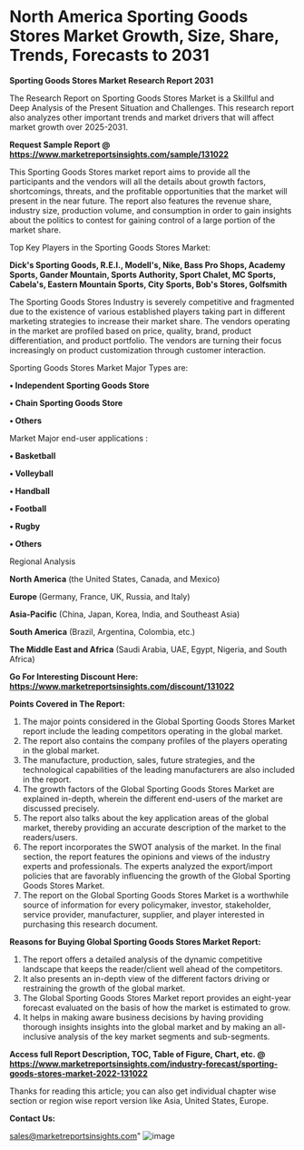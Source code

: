 # North America Sporting Goods Stores Market Growth, Size, Share, Trends, Forecasts to 2031

<strong>Sporting Goods Stores Market Research Report 2031</strong>

The Research Report on Sporting Goods Stores Market is a Skillful and Deep Analysis of the Present Situation and Challenges. This research report also analyzes other important trends and market drivers that will affect market growth over 2025-2031.

<strong>Request Sample Report @ <a href=https://www.marketreportsinsights.com/sample/131022>https://www.marketreportsinsights.com/sample/131022</a></strong>

This Sporting Goods Stores market report aims to provide all the participants and the vendors will all the details about growth factors, shortcomings, threats, and the profitable opportunities that the market will present in the near future. The report also features the revenue share, industry size, production volume, and consumption in order to gain insights about the politics to contest for gaining control of a large portion of the market share.

Top Key Players in the Sporting Goods Stores Market:

<strong>Dick's Sporting Goods, R.E.I., Modell's, Nike, Bass Pro Shops, Academy Sports, Gander Mountain, Sports Authority, Sport Chalet, MC Sports, Cabela's, Eastern Mountain Sports, City Sports, Bob's Stores, Golfsmith</strong>

The Sporting Goods Stores Industry is severely competitive and fragmented due to the existence of various established players taking part in different marketing strategies to increase their market share. The vendors operating in the market are profiled based on price, quality, brand, product differentiation, and product portfolio. The vendors are turning their focus increasingly on product customization through customer interaction.

Sporting Goods Stores Market Major Types are:

<strong>• Independent Sporting Goods Store

• Chain Sporting Goods Store

• Others</strong>

Market Major end-user applications :

<strong>• Basketball

• Volleyball

• Handball

• Football

• Rugby

• Others</strong>

Regional Analysis

</u><strong><b>North America</b></strong> (the United States, Canada, and Mexico)

<strong><b>Europe </b></strong>(Germany, France, UK, Russia, and Italy)

<strong><b>Asia-Pacific</b></strong> (China, Japan, Korea, India, and Southeast Asia)

<strong><b>South America</b></strong> (Brazil, Argentina, Colombia, etc.)

<strong><b>The Middle East and Africa</b></strong> (Saudi Arabia, UAE, Egypt, Nigeria, and South Africa)

<strong>Go For Interesting Discount Here: <a href=https://www.marketreportsinsights.com/discount/131022>https://www.marketreportsinsights.com/discount/131022</a></strong>

<strong>Points Covered in The Report:</strong>
<ol>
  <li>The major points considered in the Global Sporting Goods Stores Market report include the leading competitors operating in the global market.</li>
  <li>The report also contains the company profiles of the players operating in the global market.</li>
  <li>The manufacture, production, sales, future strategies, and the technological capabilities of the leading manufacturers are also included in the report.</li>
  <li>The growth factors of the Global Sporting Goods Stores Market are explained in-depth, wherein the different end-users of the market are discussed precisely.</li>
  <li>The report also talks about the key application areas of the global market, thereby providing an accurate description of the market to the readers/users.</li>
  <li>The report incorporates the SWOT analysis of the market. In the final section, the report features the opinions and views of the industry experts and professionals. The experts analyzed the export/import policies that are favorably influencing the growth of the Global Sporting Goods Stores Market.</li>
  <li>The report on the Global Sporting Goods Stores Market is a worthwhile source of information for every policymaker, investor, stakeholder, service provider, manufacturer, supplier, and player interested in purchasing this research document.</li>
</ol>
<strong>Reasons for Buying Global Sporting Goods Stores Market Report:</strong>

<ol>
  <li>The report offers a detailed analysis of the dynamic competitive landscape that keeps the reader/client well ahead of the competitors.</li>
  <li>It also presents an in-depth view of the different factors driving or restraining the growth of the global market.</li>
  <li>The Global Sporting Goods Stores Market report provides an eight-year forecast evaluated on the basis of how the market is estimated to grow.</li>
  <li>It helps in making aware business decisions by having providing thorough insights insights into the global market and by making an all-inclusive analysis of the key market segments and sub-segments.</li>
</ol>
<strong>Access full Report Description, TOC, Table of Figure, Chart, etc. @ <a href=https://www.marketreportsinsights.com/industry-forecast/sporting-goods-stores-market-2022-131022>https://www.marketreportsinsights.com/industry-forecast/sporting-goods-stores-market-2022-131022</a></strong>


Thanks for reading this article; you can also get individual chapter wise section or region wise report version like Asia, United States, Europe.

<strong>Contact Us:</strong>

sales@marketreportsinsights.com"
![image](https://github.com/user-attachments/assets/2842beda-46dd-4149-b3de-a8f2ac2b0f72)
